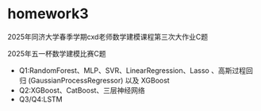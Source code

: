 # homework3
2025年同济大学春季学期cxd老师数学建模课程第三次大作业C题


2025年五一杯数学建模比赛C题


- Q1:RandomForest、MLP、SVR、LinearRegression、Lasso 、高斯过程回归 (GaussianProcessRegressor) 以及 XGBoost
- Q2:XGBoost、CatBoost、三层神经网络
- Q3/Q4:LSTM
